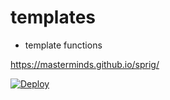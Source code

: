 # templates

* template functions

<https://masterminds.github.io/sprig/>


[![Deploy](https://www.herokucdn.com/deploy/button.svg)](https://heroku.com/deploy)
